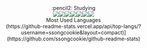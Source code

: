 
<!--
**ssongcookie/ssongcookie** is a ✨ _special_ ✨ repository because its `README.md` (this file) appears on your GitHub profile.

Here are some ideas to get you started:

- 🔭 I’m currently working on ...
- 🌱 I’m currently learning ...
- 👯 I’m looking to collaborate on ...
- 🤔 I’m looking for help with ...
- 💬 Ask me about ...
- 📫 How to reach me: ...
- 😄 Pronouns: ...
- ⚡ Fun fact: ...
-->

<div align = center> :pencil2: Studying</div>

<div align = center><!-- ![jQuery] --><img src="https://img.shields.io/badge/jquery-%230769AD.svg?style=for-the-badge&logo=jquery&logoColor=white"/><!-- ![Spring] --><img src="https://img.shields.io/badge/spring-%236DB33F.svg?style=for-the-badge&logo=spring&logoColor=white"/><!--![Thymeleaf] --><img src="https://img.shields.io/badge/Thymeleaf-%23005C0F.svg?style=for-the-badge&logo=Thymeleaf&logoColor=white"/><!-- ![CSS3] --><img src="https://img.shields.io/badge/css3-%231572B6.svg?style=for-the-badge&logo=css3&logoColor=white"/><!-- ![HTML5] --><img src="https://img.shields.io/badge/html5-%23E34F26.svg?style=for-the-badge&logo=html5&logoColor=white"/><!-- ![Java] --><img src="https://img.shields.io/badge/java-%23ED8B00.svg?style=for-the-badge&logo=java&logoColor=white"/><!-- ![JavaScript] --><img src="https://img.shields.io/badge/javascript-%23323330.svg?style=for-the-badge&logo=javascript&logoColor=%23F7DF1E"/></div>


<div align = center>Most Used Languages</div>
<div align = center>(https://github-readme-stats.vercel.app/api/top-langs/?username=ssongcookie&layout=compact)](https://github.com/ssongcookie/github-readme-stats)</div>
 
